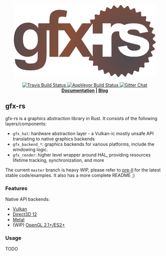 <p align="center">
  <img src="info/logo.png">
</p>
<p align="center">
  <!--a href="https://docs.rs/gfx-hal">
      <img src="https://docs.rs/gfx-hal/badge.svg" alt="Documentation on docs.rs">
  </a-->
  <a href="https://travis-ci.org/gfx-rs/gfx">
      <img src="https://img.shields.io/travis/gfx-rs/gfx/master.svg?style=flat-square" alt="Travis Build Status">
  </a>
  <a href="https://ci.appveyor.com/project/kvark/gfx">
      <img src="https://ci.appveyor.com/api/projects/status/ryn5ee3aumpmbw5l?svg=true" alt="AppVeyor Build Status">
  </a>
  <!--a href="https://crates.io/crates/gfx-hal">
      <img src="http://img.shields.io/crates/v/gfx-hal.svg?label=gfx-hal" alt = "gfx-hal on crates.io">
  </a-->
  <a href="https://gitter.im/gfx-rs/gfx">
    <img src="https://img.shields.io/badge/GITTER-join%20chat-green.svg?style=flat-square" alt="Gitter Chat">
  </a>
  <br>
  <strong><a href="http://docs.rs/gfx-hal">Documentation</a> | <a href="http://gfx-rs.github.io/">Blog</a> </strong>
</p>

## gfx-rs

gfx-rs is a graphics abstraction library in Rust. It consists of the following layers/components:
- `gfx_hal`: hardware abstraction layer - a Vulkan-ic mostly unsafe API translating to native graphics backends
- `gfx_backend_*`: graphics backends for various platforms, include the windowing logic.
- `gfx_render`: higher level wrapper around HAL, providing resources lifetime tracking, synchronization, and more

The current `master` branch is heavy WIP, please refer to [pre-ll](https://github.com/gfx-rs/gfx/tree/pre-ll) for the latest stable code/examples. It also has a more complete README ;)

### Features

Native API backends:
- [Vulkan](src/backend/vulkan)
- [Direct3D 12](src/backend/dx12)
- [Metal](src/backend/metal)
- (WIP) [OpenGL 2.1+/ES2+](src/backend/gl)

### Usage

TODO
